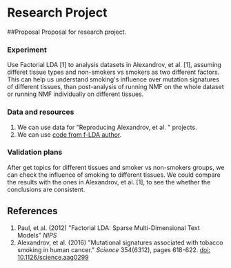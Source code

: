 # Research Project

##Proposal
Proposal for research project.

### Experiment
Use Factorial LDA [1] to analysis datasets in Alexandrov, et al. [1], assuming differet tissue types and non-smokers vs smokers as two different factors. This can help us understand smoking's influence over mutation signatures of different tissues, than post-analysis of running NMF on the whole dataset or running NMF individually on different tissues.

### Data and resources
1. We can use data for "Reproducing Alexandrov, et al. " projects.
2. We can use [code from f-LDA author](http://cmci.colorado.edu/~mpaul/downloads/flda.php). 

### Validation plans
After get topics for different tissues and smoker vs non-smokers groups, we can check the influence of smoking to different tissues. We could compare the results with the ones in Alexandrov, et al. [1], to see the whether the conclusions are consistent.


## References
1. Paul, et al. (2012) "Factorial LDA: Sparse Multi-Dimensional Text Models" _NIPS_
2. Alexandrov, et al. (2016) "Mutational signatures associated with tobacco smoking in human cancer." _Science_ 354(6312), pages 618-622. [doi: 10.1126/science.aag0299](https://doi.org/10.1126/science.aag0299)